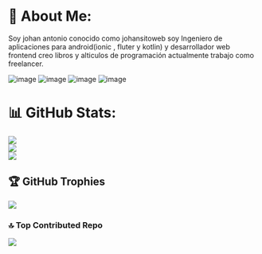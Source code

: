 # 💫 About Me:
Soy johan antonio conocido como johansitoweb soy Ingeniero de aplicaciones para android(ionic , fluter y kotlin) y  desarrollador web frontend creo libros y alticulos de programación actualmente trabajo como freelancer.

![image](https://github.com/user-attachments/assets/c0e3b208-cbab-400b-9be4-515fa9defaf9)
![image](https://github.com/user-attachments/assets/b6e696ea-c9b8-4776-9054-c7fbc43a3834)
![image](https://github.com/user-attachments/assets/4024976c-e5c8-45c5-8186-52212e5c4ff2)
![image](https://github.com/user-attachments/assets/44e2ff10-f124-4666-871f-591dfb826870)


# 📊 GitHub Stats:
![](https://github-readme-stats.vercel.app/api?username=Johansitoweb&theme=radical&hide_border=true&include_all_commits=false&count_private=false)<br/>
![](https://github-readme-streak-stats.herokuapp.com/?user=Johansitoweb&theme=radical&hide_border=true)<br/>
![](https://github-readme-stats.vercel.app/api/top-langs/?username=Johansitoweb&theme=radical&hide_border=true&include_all_commits=false&count_private=false&layout=compact)

## 🏆 GitHub Trophies
![](https://github-profile-trophy.vercel.app/?username=Johansitoweb&theme=radical&no-frame=true&no-bg=true&margin-w=4)

### 🔝 Top Contributed Repo
![](https://github-contributor-stats.vercel.app/api?username=Johansitoweb&limit=5&theme=radical&combine_all_yearly_contributions=true)

<!-- Proudly created with GPRM ( https://gprm.itsvg.in ) -->
